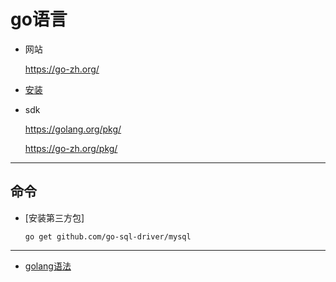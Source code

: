 # go语言

* 网站

  <https://go-zh.org/>

* [安装](install.md)
* sdk

  <https://golang.org/pkg/>

  <https://go-zh.org/pkg/>

---

## 命令

* [安装第三方包]

  ```golang
  go get github.com/go-sql-driver/mysql
  ```

---

* [golang语法](study/readme.md)